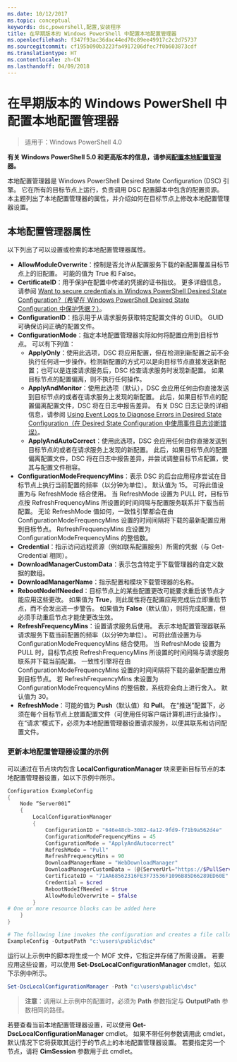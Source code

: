 ```yaml
---
ms.date: 10/12/2017
ms.topic: conceptual
keywords: dsc,powershell,配置,安装程序
title: 在早期版本的 Windows PowerShell 中配置本地配置管理器
ms.openlocfilehash: f347f93ac36dac44ed70c89ee49917c2c2d75737
ms.sourcegitcommit: cf195b090b3223fa4917206dfec7f0b603873cdf
ms.translationtype: HT
ms.contentlocale: zh-CN
ms.lasthandoff: 04/09/2018
---
```

# <a name="configuring-the-local-configuration-manager-in-previous-versions-of-windows-powershell"></a>在早期版本的 Windows PowerShell 中配置本地配置管理器

>适用于：Windows PowerShell 4.0

**有关 Windows PowerShell 5.0 和更高版本的信息，请参阅[配置本地配置管理器](metaConfig.md)。**

本地配置管理器是 Windows PowerShell Desired State Configuration (DSC) 引擎。
它在所有的目标节点上运行，负责调用 DSC 配置脚本中包含的配置资源。
本主题列出了本地配置管理器的属性，并介绍如何在目标节点上修改本地配置管理器设置。

## <a name="local-configuration-manager-properties"></a>本地配置管理器属性

以下列出了可以设置或检索的本地配置管理器属性。

- **AllowModuleOverwrite**：控制是否允许从配置服务下载的新配置覆盖目标节点上的旧配置。 可能的值为 True 和 False。
- **CertificateID**：用于保护在配置中传递的凭据的证书指纹。 更多详细信息，请参阅 [Want to secure credentials in Windows PowerShell Desired State Configuration?（希望在 Windows PowerShell Desired State Configuration 中保护凭据？）](http://blogs.msdn.com/b/powershell/archive/2014/01/31/want-to-secure-credentials-in-windows-powershell-desired-state-configuration.aspx)。
- **ConfigurationID**：指示用于从请求服务获取特定配置文件的 GUID。 GUID 可确保访问正确的配置文件。
- **ConfigurationMode**：指定本地配置管理器实际如何将配置应用到目标节点。 可以有下列值：
  - **ApplyOnly**：使用此选项，DSC 将应用配置，但在检测到新配置之前不会执行任何进一步操作。检测新配置的方式可以是向目标节点直接发送新配置；也可以是连接请求服务后，DSC 检查请求服务时发现新配置。 如果目标节点的配置偏离，则不执行任何操作。
  - **ApplyAndMonitor**：使用此选项（默认），DSC 会应用任何由你直接发送到目标节点的或者在请求服务上发现的新配置。 此后，如果目标节点的配置偏离配置文件，DSC 将在日志中报告差异。 有关 DSC 日志记录的详细信息，请参阅 [Using Event Logs to Diagnose Errors in Desired State Configuration（在 Desired State Configuration 中使用事件日志诊断错误）](http://blogs.msdn.com/b/powershell/archive/2014/01/03/using-event-logs-to-diagnose-errors-in-desired-state-configuration.aspx)。
  - **ApplyAndAutoCorrect**：使用此选项，DSC 会应用任何由你直接发送到目标节点的或者在请求服务上发现的新配置。 此后，如果目标节点的配置偏离配置文件，DSC 将在日志中报告差异，并尝试调整目标节点配置，使其与配置文件相容。
- **ConfigurationModeFrequencyMins**：表示 DSC 的后台应用程序尝试在目标节点上执行当前配置的频率（以分钟为单位）。 默认值为 15。 可将此值设置为与 RefreshMode 结合使用。 当 RefreshMode 设置为 PULL 时，目标节点按 RefreshFrequencyMins 所设置的时间间隔与配置服务联系并下载当前配置。 无论 RefreshMode 值如何，一致性引擎都会在由 ConfigurationModeFrequencyMins 设置的时间间隔将下载的最新配置应用到目标节点。 RefreshFrequencyMins 应设置为 ConfigurationModeFrequencyMins 的整倍数。
- **Credential**：指示访问远程资源（例如联系配置服务）所需的凭据（与 Get-Credential 相同）。
- **DownloadManagerCustomData**：表示包含特定于下载管理器的自定义数据的数组。
- **DownloadManagerName**：指示配置和模块下载管理器的名称。
- **RebootNodeIfNeeded**：目标节点上的某些配置更改可能要求重启该节点才能应用这些更改。 如果值为 **True**，则此属性将在配置应用完成后立即重启节点，而不会发出进一步警告。 如果值为 **False**（默认值），则将完成配置，但必须手动重启节点才能使更改生效。
- **RefreshFrequencyMins**：设置请求服务后使用。 表示本地配置管理器联系请求服务下载当前配置的频率（以分钟为单位）。 可将此值设置为与 ConfigurationModeFrequencyMins 结合使用。 当 RefreshMode 设置为 PULL 时，目标节点按 RefreshFrequencyMins 所设置的时间间隔与请求服务联系并下载当前配置。 一致性引擎将在由 ConfigurationModeFrequencyMins 设置的时间间隔将下载的最新配置应用到目标节点。 若 RefreshFrequencyMins 未设置为 ConfigurationModeFrequencyMins 的整倍数，系统将会向上进行舍入。 默认值为 30。
- **RefreshMode**：可能的值为 **Push**（默认值）和 **Pull**。 在“推送”配置下，必须在每个目标节点上放置配置文件（可使用任何客户端计算机进行此操作）。 在“请求”模式下，必须为本地配置管理器设置请求服务，以便其联系和访问配置文件。

### <a name="example-of-updating-local-configuration-manager-settings"></a>更新本地配置管理器设置的示例

可以通过在节点块内包含 **LocalConfigurationManager** 块来更新目标节点的本地配置管理器设置，如以下示例中所示。

```powershell
Configuration ExampleConfig
{
    Node “Server001”
    {
        LocalConfigurationManager
        {
            ConfigurationID = "646e48cb-3082-4a12-9fd9-f71b9a562d4e"
            ConfigurationModeFrequencyMins = 45
            ConfigurationMode = "ApplyAndAutocorrect"
            RefreshMode = "Pull"
            RefreshFrequencyMins = 90
            DownloadManagerName = "WebDownloadManager"
            DownloadManagerCustomData = (@{ServerUrl="https://$PullService/psdscpullserver.svc"})
            CertificateID = "71AA68562316FE3F73536F1096B85D66289ED60E"
            Credential = $cred
            RebootNodeIfNeeded = $true
            AllowModuleOverwrite = $false
        }
# One or more resource blocks can be added here
    }
}

# The following line invokes the configuration and creates a file called Server001.meta.mof at the specified path
ExampleConfig -OutputPath "c:\users\public\dsc"
```

运行以上示例中的脚本将生成一个 MOF 文件，它指定并存储了所需设置。
若要应用这些设置，可以使用 **Set-DscLocalConfigurationManager** cmdlet，如以下示例中所示。

```powershell
Set-DscLocalConfigurationManager -Path "c:\users\public\dsc"
```

> **注意**：调用以上示例中的配置时，必须为 **Path** 参数指定与 **OutputPath** 参数相同的路径。

若要查看当前本地配置管理器设置，可以使用 **Get-DscLocalConfigurationManager** cmdlet。
如果不带任何参数调用此 cmdlet，默认情况下它将获取其运行于的节点上的本地配置管理器设置。
若要指定另一个节点，请将 **CimSession** 参数用于此 cmdlet。